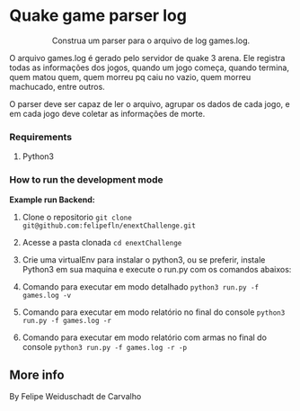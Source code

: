 # Quake game parser log

<p align="center">
Construa um parser para o arquivo de log games.log.

O arquivo games.log é gerado pelo servidor de quake 3 arena. Ele registra todas as informações dos jogos, quando um jogo começa, quando termina, quem matou quem, quem morreu pq caiu no vazio, quem morreu machucado, entre outros.

O parser deve ser capaz de ler o arquivo, agrupar os dados de cada jogo, e em cada jogo deve coletar as informações de morte.

### Requirements

1. Python3

### How to run the development mode

<step-by-step>

**Example run Backend:**

1. Clone o repositorio `git clone git@github.com:felipefln/enextChallenge.git`
2. Acesse a pasta clonada `cd enextChallenge`
3. Crie uma virtualEnv para instalar o python3, ou se preferir, instale Python3 em sua maquina e execute o run.py com os comandos abaixos:

4. Comando para executar em modo detalhado `python3 run.py -f games.log -v`
5. Comando para executar em modo relatório no final do console `python3 run.py -f games.log -r`
6. Comando para executar em modo relatório com armas no final do console `python3 run.py -f games.log -r -p`

## More info

By Felipe Weiduschadt de Carvalho
